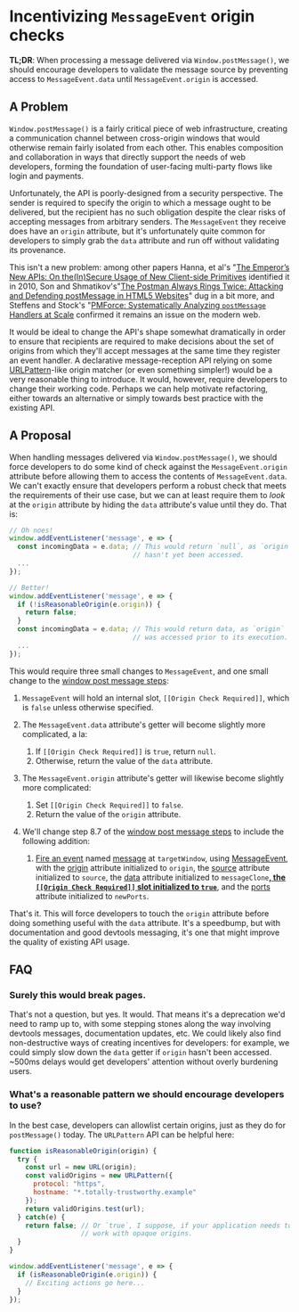 # **Incentivizing `MessageEvent` origin checks**

**TL;DR**: When processing a message delivered via `Window.postMessage()`, we should encourage developers to validate the message source by preventing access to `MessageEvent.data` until `MessageEvent.origin` is accessed.

## **A Problem**

`Window.postMessage()` is a fairly critical piece of web infrastructure, creating a communication channel between cross-origin windows that would otherwise remain fairly isolated from each other. This enables composition and collaboration in ways that directly support the needs of web developers, forming the foundation of user-facing multi-party flows like login and payments.

Unfortunately, the API is poorly-designed from a security perspective. The sender is required to specify the origin to which a message ought to be delivered, but the recipient has no such obligation despite the clear risks of accepting messages from arbitrary senders. The `MessageEvent` they receive does have an `origin` attribute, but it's unfortunately quite common for developers to simply grab the `data` attribute and run off without validating its provenance.

This isn't a new problem: among other papers Hanna, et al's "[The Emperor’s New APIs: On the(In)Secure Usage of New Client-side Primitives](https://webblaze.cs.berkeley.edu/papers/w2sp2010ena.pdf) identified it in 2010, Son and Shmatikov's"[The Postman Always Rings Twice: Attacking and Defending postMessage in HTML5 Websites](https://www.cs.utexas.edu/~shmat/shmat_ndss13postman.pdf)" dug in a bit more, and Steffens and Stock's "[PMForce: Systematically Analyzing `postMessage` Handlers at Scale](https://swag.cispa.saarland/papers/steffens2020pmforce.pdf) confirmed it remains an issue on the modern web.

It would be ideal to change the API's shape somewhat dramatically in order to ensure that recipients are required to make decisions about the set of origins from which they'll accept messages at the same time they register an event handler. A declarative message-reception API relying on some [URLPattern](https://developer.mozilla.org/en-US/docs/Web/API/URL_Pattern_API)-like origin matcher (or even something simpler\!) would be a very reasonable thing to introduce. It would, however, require developers to change their working code. Perhaps we can help motivate refactoring, either towards an alternative or simply towards best practice with the existing API.

## **A Proposal**

When handling messages delivered via `Window.postMessage()`, we should force developers to do some kind of check against the `MessageEvent.origin` attribute before allowing them to access the contents of `MessageEvent.data`. We can't exactly ensure that developers perform a robust check that meets the requirements of their use case, but we can at least require them to *look* at the `origin` attribute by hiding the `data` attribute's value until they do. That is:

```javascript
// Oh noes!
window.addEventListener('message', e => {
  const incomingData = e.data; // This would return `null`, as `origin`
                               // hasn't yet been accessed.
  ...
});

// Better!
window.addEventListener('message', e => {
  if (!isReasonableOrigin(e.origin)) {
    return false;
  }
  const incomingData = e.data; // This would return data, as `origin`
                               // was accessed prior to its execution.
  ...
});
```

This would require three small changes to `MessageEvent`, and one small change to the [window post message steps](https://html.spec.whatwg.org/multipage/web-messaging.html#window-post-message-steps):

1. `MessageEvent` will hold an internal slot, `[[Origin Check Required]]`, which is `false` unless otherwise specified.

2. The `MessageEvent.data` attribute's getter will become slightly more complicated, a la:  
   1. If `[[Origin Check Required]]` is `true`, return `null`.  
   2. Otherwise, return the value of the `data` attribute.

3. The `MessageEvent.origin` attribute's getter will likewise become slightly more complicated:  
   1. Set `[[Origin Check Required]]` to `false`.  
   2. Return the value of the `origin` attribute.

4. We'll change step 8.7 of the [window post message steps](https://html.spec.whatwg.org/multipage/web-messaging.html#window-post-message-steps) to include the following addition:  
   1. [Fire an event](https://dom.spec.whatwg.org/#concept-event-fire) named [message](https://html.spec.whatwg.org/multipage/indices.html#event-message) at `targetWindow`, using [MessageEvent](https://html.spec.whatwg.org/multipage/comms.html#messageevent), with the [origin](https://html.spec.whatwg.org/multipage/comms.html#dom-messageevent-origin) attribute initialized to `origin`, the [source](https://html.spec.whatwg.org/multipage/comms.html#dom-messageevent-source) attribute initialized to `source`, the [data](https://html.spec.whatwg.org/multipage/comms.html#dom-messageevent-data) attribute initialized to `messageClone`<ins>**, the `[[Origin Check Required]]` slot initialized to `true`**</ins>, and the [ports](https://html.spec.whatwg.org/multipage/comms.html#dom-messageevent-ports) attribute initialized to `newPorts`.

That's it. This will force developers to touch the `origin` attribute before doing something useful with the `data` attribute. It's a speedbump, but with documentation and good devtools messaging, it's one that might improve the quality of existing API usage.

## **FAQ**

### **Surely this would break pages.**

That's not a question, but yes. It would. That means it's a deprecation we'd need to ramp up to, with some stepping stones along the way involving devtools messages, documentation updates, etc. We could likely also find non-destructive ways of creating incentives for developers: for example, we could simply slow down the `data` getter if `origin` hasn't been accessed. \~500ms delays would get developers' attention without overly burdening users.

### **What's a reasonable pattern we should encourage developers to use?**

In the best case, developers can allowlist certain origins, just as they do for `postMessage()` today. The `URLPattern` API can be helpful here:

```javascript
function isReasonableOrigin(origin) {
  try {
    const url = new URL(origin);
    const validOrigins = new URLPattern({
      protocol: "https",
      hostname: "*.totally-trustworthy.example"
    });
    return validOrigins.test(url);
  } catch(e) {
    return false; // Or `true`, I suppose, if your application needs to
                  // work with opaque origins.
  }
}

window.addEventListener('message', e => {
  if (isReasonableOrigin(e.origin)) {
    // Exciting actions go here...
  }
});
```
